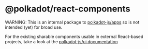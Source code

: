 # @polkadot/react-components

WARNING: This is an internal package to [polkadot-js/apps](https://github.com/polkadot-js/apps) so is not intended (yet) for broad use.

For the existing sharable components usable in external React-based projects, take a look at the [polkadot-js/ui documentation](https://polkadot.js.org/ui/)
